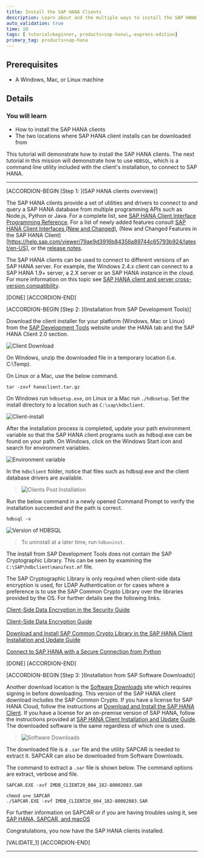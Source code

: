 ```yaml
---
title: Install the SAP HANA Clients
description: Learn about and the multiple ways to install the SAP HANA clients.
auto_validation: true
time: 10
tags: [ tutorial>beginner, products>sap-hana\,-express-edition]
primary_tag: products>sap-hana
---
```


## Prerequisites
 - A Windows, Mac, or Linux machine

## Details
### You will learn
  - How to install the SAP HANA clients
  - The two locations where SAP HANA client installs can be downloaded from

This tutorial will demonstrate how to install the SAP HANA clients.  The next tutorial in this mission will demonstrate how to use `HDBSQL`, which is a command line utility included with the client's installation, to connect to SAP HANA.

---

[ACCORDION-BEGIN [Step 1: ](SAP HANA clients overview)]

The SAP HANA clients provide a set of utilities and drivers to connect to and query a SAP HANA database from multiple programming APIs such as Node.js, Python or Java.  For a complete list, see [SAP HANA Client Interface Programming Reference](https://help.sap.com/viewer/f1b440ded6144a54ada97ff95dac7adf/latest/en-US).  For a list of newly added features consult [SAP HANA Client Interfaces (New and Changed)](https://help.sap.com/viewer/42668af650f84f9384a3337bcd373692/latest/en-US/cfd0b10e42a047c7bc8d6135dc6b9f4c.html), (New and Changed Features in the SAP HANA Client)[https://help.sap.com/viewer/79ae9d3916b84356a89744c65793b924/latest/en-US], or the [release notes](https://launchpad.support.sap.com/#/notes/2829936).

The SAP HANA clients can be used to connect to different versions of an SAP HANA server.  For example, the Windows 2.4.x client can connect to a SAP HANA 1.9+ server, a 2.X server or an SAP HANA instance in the cloud.  For more information on this topic see [SAP HANA client and server cross-version compatibility](https://launchpad.support.sap.com/#/notes/0001906576).

[DONE]
[ACCORDION-END]

[ACCORDION-BEGIN [Step 2: ](Installation from SAP Development Tools)]

Download the client installer for your platform (Windows, Mac or Linux) from the [SAP Development Tools](https://tools.hana.ondemand.com/#hanatools) website under the HANA tab and the SAP HANA Client 2.0 section.

![Client Download](Client-install.png)

On Windows, unzip the downloaded file in a temporary location (i.e. C:\Temp).

On Linux or a Mac, use the below command.
```Terminal on Linux or Mac
tar -zxvf hanaclient.tar.gz
```  

On Windows run `hdbsetup.exe`, on Linux or a Mac run `./hdbsetup`.  Set the install directory to a location such as `C:\sap\hdbclient`.  

![Client-install](client-installer.png)

After the installation process is completed, update your path environment variable so that the SAP HANA client programs such as hdbsql.exe can be found on your path.  On Windows, click on the Windows Start icon and search for environment variables.

![Environment variable](env-variable.png)

In the `hdbclient` folder, notice that files such as hdbsql.exe and the client database drivers are available.  
>  
> ![Clients Post Installation](Clients-post-installation.png)

Run the below command in a newly opened Command Prompt to verify the installation succeeded and the path is correct.

```Command Prompt
hdbsql -v
```
![Version of HDBSQL](command-Prompt.png)

> To uninstall at a later time, run `hdbuninst`.  


The install from  SAP Development Tools does not contain the SAP Cryptographic Library.  This can be seen by examining the `C:\SAP\hdbclient\manifest.mf` file.  

The SAP Cryptographic Library is only required when client-side data encryption is used, for LDAP Authentication or for cases where a preference is to use the SAP Common Crypto Library over the libraries provided by the OS.  For further details see the following links.  

 [Client-Side Data Encryption in the Security Guide](https://help.sap.com/viewer/b3ee5778bc2e4a089d3299b82ec762a7/latest/en-US/d7dc0b57c68d442ebc2af3815d9ea11e.html)  

 [Client-Side Data Encryption Guide](https://help.sap.com/viewer/a7bd9a05faca4d6f8d26b1848a00a578/latest/en-US/101498bb299745b586007fcac404a966.html)  

 [Download and Install SAP Common Crypto Library in the SAP HANA Client Installation and Update Guide](https://help.sap.com/viewer/8e208b44c0784f028b948958ef1d05e7/latest/en-US/463d3ceeb7404eca8762dfe74e9cff62.html)  

 [Connect to SAP HANA with a Secure Connection from Python](https://developers.sap.com/tutorials/hana-python-secure-connection.html)


[DONE]
[ACCORDION-END]


[ACCORDION-BEGIN [Step 3: ](Installation from SAP Software Downloads)]

Another download location is the [Software Downloads](https://support.sap.com/en/my-support/software-downloads.html) site which requires signing in before downloading.  This version of the SAP HANA client download includes the SAP Common Crypto.  If you have a license for SAP HANA Cloud, follow the instructions at [Download and Install the SAP HANA Client](https://help.sap.com/viewer/db19c7071e5f4101837e23f06e576495/cloud/en-US/16155c86453943a5b62236535ecc7429.html).   If you have a license for an on-premise version of SAP HANA, follow the instructions provided at  [SAP HANA Client Installation and Update Guide](https://help.sap.com/viewer/e7e79e15f5284474b965872bf0fa3d63/latest/en-US/d41dee64bb57101490ffc61557863c06.html).   The downloaded software is the same regardless of which one is used.

> ![Software Downloads](softwareDownload.png)

The downloaded file is a `.sar` file and the utility SAPCAR is needed to extract it.  SAPCAR can also be downloaded from Software Downloads.

The command to extract a `.sar` file is shown below.  The command options are extract, verbose and file.  
```Command Prompt Windows
SAPCAR.EXE -xvf IMDB_CLIENT20_004_182-80002083.SAR
```

```Terminal Linux or Mac
chmod u+e SAPCAR
./SAPCAR.EXE -xvf IMDB_CLIENT20_004_182-80002083.SAR
```

For further information on SAPCAR or if you are having troubles using it, see [SAP HANA, SAPCAR, and macOS](https://blogs.sap.com/2020/03/18/sap-hana-sapcar-and-macos/)  

Congratulations, you now have the SAP HANA clients installed.

[VALIDATE_1]
[ACCORDION-END]


---
